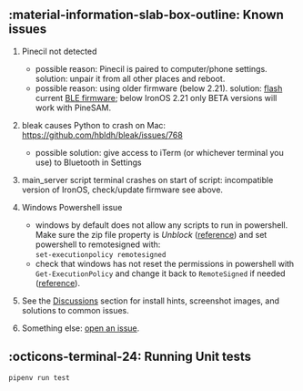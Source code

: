 
## :material-information-slab-box-outline: Known issues

1. Pinecil not detected
    * possible reason: Pinecil is paired to computer/phone settings. solution: unpair it from all other places and reboot.
    * possible reason: using older firmware (below 2.21). solution: [flash](https://github.com/Ralim/IronOS/discussions/1518#discussioncomment-4866637) current [BLE firmware](https://github.com/Ralim/IronOS/releases); below IronOS 2.21 only BETA versions will work with PineSAM.

2. bleak causes Python to crash on Mac: https://github.com/hbldh/bleak/issues/768
    * possible solution: give access to iTerm (or whichever terminal you use) to Bluetooth in Settings

3. main_server script terminal crashes on start of script: incompatible version of IronOS, check/update firmware see above.

4. Windows Powershell issue
    * windows by default does not allow any scripts to run in powershell. Make sure the zip file property is _Unblock_ ([reference](https://github.com/builder555/PineSAM/discussions/106#discussion-4960445)) and set powershell to remotesigned with:<br/>
    `set-executionpolicy remotesigned`
    * check that windows has not reset the permissions in powershell with `Get-ExecutionPolicy` and change it back to `RemoteSigned` if needed ([reference](https://lazyadmin.nl/powershell/running-scripts-is-disabled-on-this-system/)).
  
5. See the [Discussions](https://github.com/builder555/PineSAM/discussions) section for install hints, screenshot images, and solutions to common issues.

6. Something else: [open an issue](https://github.com/builder555/PineSAM/issues).

## :octicons-terminal-24: Running Unit tests 
```shell title="run inside 'backend' folder"
pipenv run test
```